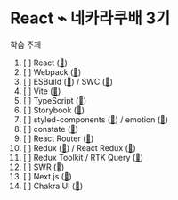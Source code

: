 # React ⌁ 네카라쿠배 3기

학습 주제

1. [ ]  React ([🔗](https://beta.reactjs.org/))
1. [ ]  Webpack ([🔗](https://webpack.js.org/))
1. [ ]  ESBuild ([🔗](https://esbuild.github.io/)) / SWC ([🔗](https://swc.rs/))
1. [ ]  Vite ([🔗](https://vitejs.dev/))
1. [ ]  TypeScript ([🔗](https://typescriptlang.org/))
1. [ ]  Storybook ([🔗](https://storybook.js.org/))
1. [ ]  styled-components ([🔗](https://styled-components.com/)) / emotion ([🔗](https://emotion.sh/))
1. [ ]  constate ([🔗](https://github.com/diegohaz/constate))
1. [ ]  React Router ([🔗](https://reactrouter.com/))
1. [ ]  Redux ([🔗](https://redux.js.org/)) / React Redux ([🔗](https://react-redux.js.org/))
1. [ ]  Redux Toolkit / RTK Query ([🔗](https://redux-toolkit.js.org/))
1. [ ]  SWR ([🔗](https://swr.vercel.app/))
1. [ ]  Next.js ([🔗](https://nextjs.org/))
1. [ ]  Chakra UI ([🔗](https://chakra-ui.com/))
